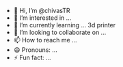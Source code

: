 - 👋 Hi, I’m @chivasTR
- 👀 I’m interested in ...
- 🌱 I’m currently learning ... 3d printer
- 💞️ I’m looking to collaborate on ...
- 📫 How to reach me ...
- 😄 Pronouns: ...
- ⚡ Fun fact: ...

<!---
chivasTR/chivasTR is a ✨ special ✨ repository because its `README.md` (this file) appears on your GitHub profile.
You can click the Preview link to take a look at your changes.
--->
